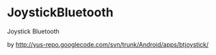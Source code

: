 JoystickBluetooth
=================

Joystick Bluetooth


by http://yus-repo.googlecode.com/svn/trunk/Android/apps/btjoystick/
